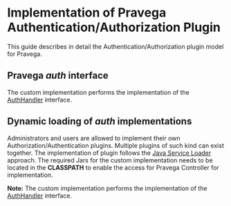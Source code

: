 <!--
Copyright Pravega Authors.

Licensed under the Apache License, Version 2.0 (the "License");
you may not use this file except in compliance with the License.
You may obtain a copy of the License at

    http://www.apache.org/licenses/LICENSE-2.0

Unless required by applicable law or agreed to in writing, software
distributed under the License is distributed on an "AS IS" BASIS,
WITHOUT WARRANTIES OR CONDITIONS OF ANY KIND, either express or implied.
See the License for the specific language governing permissions and
limitations under the License.
-->
# Implementation of Pravega Authentication/Authorization Plugin

This guide describes in detail the Authentication/Authorization plugin model for Pravega.

## Pravega _auth_ interface
The custom implementation performs the implementation of the [AuthHandler](https://github.com/pravega/pravega/blob/master/shared/authplugin/src/main/java/io/pravega/auth/AuthHandler.java) interface.

## Dynamic loading of _auth_ implementations

Administrators and users are allowed to implement their own Authorization/Authentication plugins. Multiple plugins of such kind can exist together.
The implementation of plugin follows the [Java Service Loader](https://docs.oracle.com/javase/7/docs/api/java/util/ServiceLoader.html) approach.
The required Jars for the custom implementation needs to be located in the **CLASSPATH** to enable the access for Pravega Controller for implementation.

**Note:** The custom implementation performs the implementation of the [AuthHandler](https://github.com/pravega/pravega/blob/master/shared/authplugin/src/main/java/io/pravega/auth/AuthHandler.java) interface.


